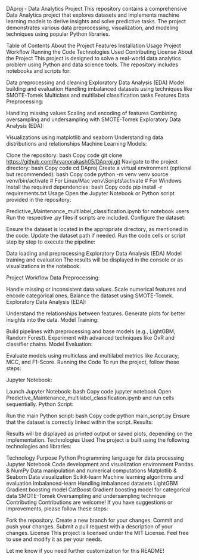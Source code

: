DAproj - Data Analytics Project
This repository contains a comprehensive Data Analytics project that explores datasets and implements machine learning models to derive insights and solve predictive tasks. The project demonstrates various data preprocessing, visualization, and modeling techniques using popular Python libraries.

Table of Contents
About the Project
Features
Installation
Usage
Project Workflow
Running the Code
Technologies Used
Contributing
License
About the Project
This project is designed to solve a real-world data analytics problem using Python and data science tools. The repository includes notebooks and scripts for:

Data preprocessing and cleaning
Exploratory Data Analysis (EDA)
Model building and evaluation
Handling imbalanced datasets using techniques like SMOTE-Tomek
Multiclass and multilabel classification tasks
Features
Data Preprocessing:

Handling missing values
Scaling and encoding of features
Combining oversampling and undersampling with SMOTE-Tomek
Exploratory Data Analysis (EDA):

Visualizations using matplotlib and seaborn
Understanding data distributions and relationships
Machine Learning Models:

Clone the repository:
bash
Copy code
git clone https://github.com/Aryanprakash05/DAproj.git
Navigate to the project directory:
bash
Copy code
cd DAproj
Create a virtual environment (optional but recommended):
bash
Copy code
python -m venv venv
source venv/bin/activate  # For Linux/Mac
venv\Scripts\activate     # For Windows
Install the required dependencies:
bash
Copy code
pip install -r requirements.txt
Usage
Open the Jupyter Notebook or Python script provided in the repository:

Predictive_Maintenance_multilabel_classification.ipynb for notebook users
Run the respective .py files if scripts are included.
Configure the dataset:

Ensure the dataset is located in the appropriate directory, as mentioned in the code.
Update the dataset path if needed.
Run the code cells or script step by step to execute the pipeline:

Data loading and preprocessing
Exploratory Data Analysis (EDA)
Model training and evaluation
The results will be displayed in the console or as visualizations in the notebook.

Project Workflow
Data Preprocessing:

Handle missing or inconsistent data values.
Scale numerical features and encode categorical ones.
Balance the dataset using SMOTE-Tomek.
Exploratory Data Analysis (EDA):

Understand the relationships between features.
Generate plots for better insights into the data.
Model Training:

Build pipelines with preprocessing and base models (e.g., LightGBM, Random Forest).
Experiment with advanced techniques like OvR and classifier chains.
Model Evaluation:

Evaluate models using multiclass and multilabel metrics like Accuracy, MCC, and F1-Score.
Running the Code
To run the project, follow these steps:

Jupyter Notebook:

Launch Jupyter Notebook:
bash
Copy code
jupyter notebook
Open Predictive_Maintenance_multilabel_classification.ipynb and run cells sequentially.
Python Script:

Run the main Python script:
bash
Copy code
python main_script.py
Ensure that the dataset is correctly linked within the script.
Results:

Results will be displayed as printed output or saved plots, depending on the implementation.
Technologies Used
The project is built using the following technologies and libraries:

Technology	Purpose
Python	Programming language for data processing
Jupyter Notebook	Code development and visualization environment
Pandas & NumPy	Data manipulation and numerical computations
Matplotlib & Seaborn	Data visualization
Scikit-learn	Machine learning algorithms and evaluation
Imbalanced-learn	Handling imbalanced datasets
LightGBM	Gradient boosting model
CatBoost	Gradient boosting model for categorical data
SMOTE-Tomek	Oversampling and undersampling technique
Contributing
Contributions are welcome! If you have suggestions or improvements, please follow these steps:

Fork the repository.
Create a new branch for your changes.
Commit and push your changes.
Submit a pull request with a description of your changes.
License
This project is licensed under the MIT License. Feel free to use and modify it as per your needs.

Let me know if you need further customization for this README!
